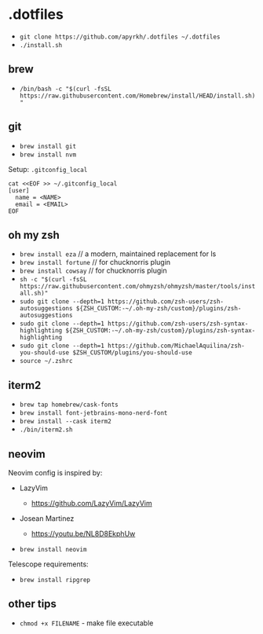 # .dotfiles

- `git clone https://github.com/apyrkh/.dotfiles ~/.dotfiles`
- `./install.sh`

## brew

- `/bin/bash -c "$(curl -fsSL https://raw.githubusercontent.com/Homebrew/install/HEAD/install.sh)"`

## git

- `brew install git`
- `brew install nvm`

Setup: `.gitconfig_local`
```shell
cat <<EOF >> ~/.gitconfig_local
[user]
  name = <NAME>
  email = <EMAIL>
EOF
```

## oh my zsh

- `brew install eza` // a modern, maintained replacement for ls
- `brew install fortune` // for chucknorris plugin
- `brew install cowsay` // for chucknorris plugin
- `sh -c "$(curl -fsSL https://raw.githubusercontent.com/ohmyzsh/ohmyzsh/master/tools/install.sh)"`
- `sudo git clone --depth=1 https://github.com/zsh-users/zsh-autosuggestions ${ZSH_CUSTOM:-~/.oh-my-zsh/custom}/plugins/zsh-autosuggestions`
- `sudo git clone --depth=1 https://github.com/zsh-users/zsh-syntax-highlighting ${ZSH_CUSTOM:-~/.oh-my-zsh/custom}/plugins/zsh-syntax-highlighting`
- `sudo git clone --depth=1 https://github.com/MichaelAquilina/zsh-you-should-use $ZSH_CUSTOM/plugins/you-should-use`
- `source ~/.zshrc`

## iterm2

- `brew tap homebrew/cask-fonts`
- `brew install font-jetbrains-mono-nerd-font`
- `brew install --cask iterm2`
- `./bin/iterm2.sh`

## neovim

Neovim config is inspired by:
- LazyVim
  - https://github.com/LazyVim/LazyVim
- Josean Martinez
  - https://youtu.be/NL8D8EkphUw

- `brew install neovim`

Telescope requirements:
- `brew install ripgrep`

## other tips

- `chmod +x FILENAME` - make file executable
